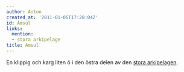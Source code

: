```yaml
---
author: Anton
created_at: '2011-01-05T17:28:04Z'
id: Amsul
links:
  mention:
  - stora arkipelage
title: Amsul
---
```


En klippig och karg liten ö i den östra delen av den [stora arkipelagen].

  [stora arkipelagen]: stora_arkipelage
